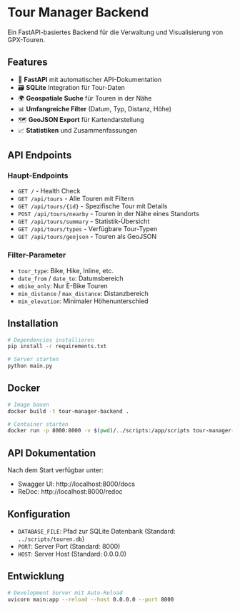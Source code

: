 # Tour Manager Backend

Ein FastAPI-basiertes Backend für die Verwaltung und Visualisierung von GPX-Touren.

## Features

- 🚀 **FastAPI** mit automatischer API-Dokumentation
- 🗃️ **SQLite** Integration für Tour-Daten
- 🌍 **Geospatiale Suche** für Touren in der Nähe
- 📊 **Umfangreiche Filter** (Datum, Typ, Distanz, Höhe)
- 🗺️ **GeoJSON Export** für Kartendarstellung
- 📈 **Statistiken** und Zusammenfassungen

## API Endpoints

### Haupt-Endpoints
- `GET /` - Health Check
- `GET /api/tours` - Alle Touren mit Filtern
- `GET /api/tours/{id}` - Spezifische Tour mit Details
- `POST /api/tours/nearby` - Touren in der Nähe eines Standorts
- `GET /api/tours/summary` - Statistik-Übersicht
- `GET /api/tours/types` - Verfügbare Tour-Typen
- `GET /api/tours/geojson` - Touren als GeoJSON

### Filter-Parameter
- `tour_type`: Bike, Hike, Inline, etc.
- `date_from` / `date_to`: Datumsbereich
- `ebike_only`: Nur E-Bike Touren
- `min_distance` / `max_distance`: Distanzbereich
- `min_elevation`: Minimaler Höhenunterschied

## Installation

```bash
# Dependencies installieren
pip install -r requirements.txt

# Server starten
python main.py
```

## Docker

```bash
# Image bauen
docker build -t tour-manager-backend .

# Container starten
docker run -p 8000:8000 -v $(pwd)/../scripts:/app/scripts tour-manager-backend
```

## API Dokumentation

Nach dem Start verfügbar unter:
- Swagger UI: http://localhost:8000/docs
- ReDoc: http://localhost:8000/redoc

## Konfiguration

- `DATABASE_FILE`: Pfad zur SQLite Datenbank (Standard: `../scripts/touren.db`)
- `PORT`: Server Port (Standard: 8000)
- `HOST`: Server Host (Standard: 0.0.0.0)

## Entwicklung

```bash
# Development Server mit Auto-Reload
uvicorn main:app --reload --host 0.0.0.0 --port 8000
```
